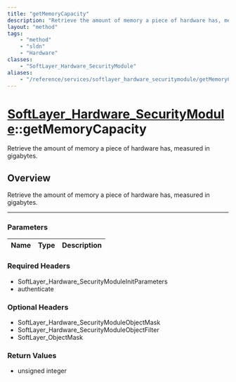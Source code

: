```yaml
---
title: "getMemoryCapacity"
description: "Retrieve the amount of memory a piece of hardware has, measured in gigabytes."
layout: "method"
tags:
    - "method"
    - "sldn"
    - "Hardware"
classes:
    - "SoftLayer_Hardware_SecurityModule"
aliases:
    - "/reference/services/softlayer_hardware_securitymodule/getMemoryCapacity"
---
```

# [SoftLayer_Hardware_SecurityModule](/reference/services/SoftLayer_Hardware_SecurityModule)::getMemoryCapacity


Retrieve the amount of memory a piece of hardware has, measured in gigabytes.


## Overview 
Retrieve the amount of memory a piece of hardware has, measured in gigabytes.

-----

### Parameters 
|Name | Type | Description |
| --- | --- | --- |


### Required Headers
* SoftLayer_Hardware_SecurityModuleInitParameters
* authenticate


### Optional Headers
* SoftLayer_Hardware_SecurityModuleObjectMask
* SoftLayer_Hardware_SecurityModuleObjectFilter
* SoftLayer_ObjectMask

### Return Values
* unsigned integer




